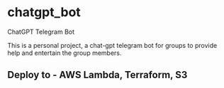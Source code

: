 # chatgpt_bot
ChatGPT Telegram Bot

This is a personal project, a chat-gpt telegram bot for groups to provide help and entertain the group members. 

## Deploy to - AWS Lambda, Terraform, S3

